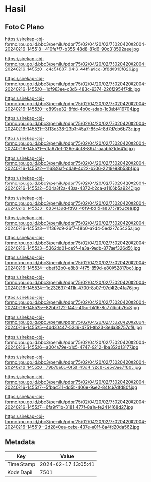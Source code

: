 # Hasil

## Foto C Plano

https://sirekap-obj-formc.kpu.go.id/bbc3/pemilu/pdpr/75/02/04/20/02/7502042002004-20240216-145518--410fe7f7-b355-48d8-87d6-90c318592aee.jpg

https://sirekap-obj-formc.kpu.go.id/bbc3/pemilu/pdpr/75/02/04/20/02/7502042002004-20240216-145520--c4c54807-9416-44ff-a9ce-3f8d0913f826.jpg

https://sirekap-obj-formc.kpu.go.id/bbc3/pemilu/pdpr/75/02/04/20/02/7502042002004-20240216-145520--1df983ee-c3d6-483c-9374-226f2954f7db.jpg

https://sirekap-obj-formc.kpu.go.id/bbc3/pemilu/pdpr/75/02/04/20/02/7502042002004-20240216-145520--c899ae32-8fdd-4b0c-adab-1c3abf419704.jpg

https://sirekap-obj-formc.kpu.go.id/bbc3/pemilu/pdpr/75/02/04/20/02/7502042002004-20240216-145521--3f13d838-23b3-45a7-86c4-8d7d7cb6b73c.jpg

https://sirekap-obj-formc.kpu.go.id/bbc3/pemilu/pdpr/75/02/04/20/02/7502042002004-20240216-145521--c1a671ef-126e-4cf8-8941-aaab531de41d.jpg

https://sirekap-obj-formc.kpu.go.id/bbc3/pemilu/pdpr/75/02/04/20/02/7502042002004-20240216-145522--116846af-c4a9-4c22-b506-2219e98b53bf.jpg

https://sirekap-obj-formc.kpu.go.id/bbc3/pemilu/pdpr/75/02/04/20/02/7502042002004-20240216-145522--504a3f2a-43aa-4372-b2ca-a1106b5a9247.jpg

https://sirekap-obj-formc.kpu.go.id/bbc3/pemilu/pdpr/75/02/04/20/02/7502042002004-20240216-145523--c834139d-fd93-46f9-bd15-ae3757a52cea.jpg

https://sirekap-obj-formc.kpu.go.id/bbc3/pemilu/pdpr/75/02/04/20/02/7502042002004-20240216-145523--11f369c9-26f7-48b0-a9d4-5ed227c5435a.jpg

https://sirekap-obj-formc.kpu.go.id/bbc3/pemilu/pdpr/75/02/04/20/02/7502042002004-20240216-145523--5362dd01-ce9f-4a3a-9adb-877aef326d56.jpg

https://sirekap-obj-formc.kpu.go.id/bbc3/pemilu/pdpr/75/02/04/20/02/7502042002004-20240216-145524--dbef82b0-e8b8-4f75-859d-e80052817bc8.jpg

https://sirekap-obj-formc.kpu.go.id/bbc3/pemilu/pdpr/75/02/04/20/02/7502042002004-20240216-145524--1c232637-411b-4700-8b07-97d4f2e4fa76.jpg

https://sirekap-obj-formc.kpu.go.id/bbc3/pemilu/pdpr/75/02/04/20/02/7502042002004-20240216-145525--82bb7122-f44a-4f5c-b516-8c77dbcb76c8.jpg

https://sirekap-obj-formc.kpu.go.id/bbc3/pemilu/pdpr/75/02/04/20/02/7502042002004-20240216-145525--4dd30447-53d6-4751-9b23-3e4a38757cf8.jpg

https://sirekap-obj-formc.kpu.go.id/bbc3/pemilu/pdpr/75/02/04/20/02/7502042002004-20240216-145526--a004a79e-b1d5-4747-9212-1ba352d13177.jpg

https://sirekap-obj-formc.kpu.go.id/bbc3/pemilu/pdpr/75/02/04/20/02/7502042002004-20240216-145526--79b7ba6c-0f58-43d4-92c8-ce5e3ae7f865.jpg

https://sirekap-obj-formc.kpu.go.id/bbc3/pemilu/pdpr/75/02/04/20/02/7502042002004-20240216-145527--5fbac511-dd5b-406e-9ae2-84fcb7dfd80f.jpg

https://sirekap-obj-formc.kpu.go.id/bbc3/pemilu/pdpr/75/02/04/20/02/7502042002004-20240216-145527--6fa9f71b-3181-477f-8a1a-fe2414168d27.jpg

https://sirekap-obj-formc.kpu.go.id/bbc3/pemilu/pdpr/75/02/04/20/02/7502042002004-20240216-145519--2d2840ea-cebe-437e-a01f-8a4fd20da562.jpg


## Metadata

| Key        | Value               |
| ---------- | ------------------- |
| Time Stamp | 2024-02-17 13:05:41 |
| Kode Dapil | 7501                |



